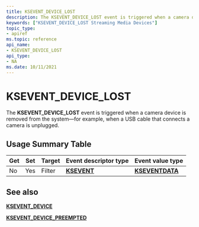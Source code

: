 ```yaml
---
title: KSEVENT_DEVICE_LOST
description: The KSEVENT_DEVICE_LOST event is triggered when a camera device is removed from the system \ 8212;for example, when a USB cable that connects a camera is unplugged.
keywords: ["KSEVENT_DEVICE_LOST Streaming Media Devices"]
topic_type:
- apiref
ms.topic: reference
api_name:
- KSEVENT_DEVICE_LOST
api_type:
- NA
ms.date: 10/11/2021
---
```


# KSEVENT_DEVICE_LOST

The **KSEVENT_DEVICE_LOST** event is triggered when a camera device is removed from the system—for example, when a USB cable that connects a camera is unplugged.

## Usage Summary Table

| Get | Set | Target | Event descriptor type | Event value type |
|--|--|--|--|--|
| No | Yes | Filter | [**KSEVENT**](./ksevent-structure.md) | [**KSEVENTDATA**](/windows-hardware/drivers/ddi/ks/ns-ks-kseventdata) |

## See also

[**KSEVENT_DEVICE**](/windows-hardware/drivers/ddi/ks/ne-ks-ksevent_device)

[**KSEVENT_DEVICE_PREEMPTED**](ksevent-device-preempted.md)